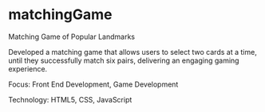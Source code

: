 # matchingGame
Matching Game of Popular Landmarks

Developed a matching game that allows users to select two cards at a time, until they successfully match six pairs, delivering an engaging gaming experience.

Focus: Front End Development, Game Development         

Technology: HTML5, CSS, JavaScript
